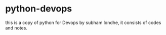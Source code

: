 # python-devops
this is a copy of python for Devops by subham londhe, it consists of codes and notes.
